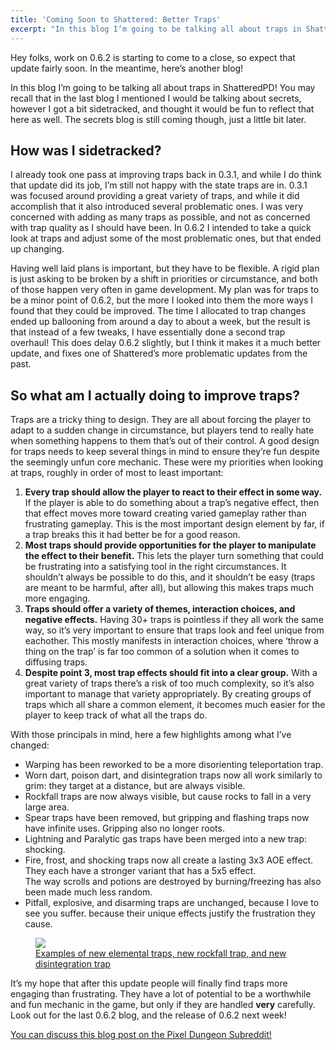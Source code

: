 ```yaml
---
title: 'Coming Soon to Shattered: Better Traps'
excerpt: "In this blog I’m going to be talking all about traps in ShatteredPD! You may recall that in the last blog I mentioned I would be talking about secrets, however I got a bit sidetracked, and thought it would be fun to reflect that here as well. The secrets blog is still coming though, just a little bit later."
---
```

Hey folks, work on 0.6.2 is starting to come to a close, so expect that update fairly soon. In the meantime, here’s another blog!

In this blog I’m going to be talking all about traps in ShatteredPD! You may recall that in the last blog I mentioned I would be talking about secrets, however I got a bit sidetracked, and thought it would be fun to reflect that here as well. The secrets blog is still coming though, just a little bit later.

## How was I sidetracked?

I already took one pass at improving traps back in 0.3.1, and while I do think that update did its job, I’m still not happy with the state traps are in. 0.3.1 was focused around providing a great variety of traps, and while it did accomplish that it also introduced several problematic ones. I was very concerned with adding as many traps as possible, and not as concerned with trap quality as I should have been. In 0.6.2 I intended to take a quick look at traps and adjust some of the most problematic ones, but that ended up changing.

Having well laid plans is important, but they have to be flexible. A rigid plan is just asking to be broken by a shift in priorities or circumstance, and both of those happen very often in game development. My plan was for traps to be a minor point of 0.6.2, but the more I looked into them the more ways I found that they could be improved. The time I allocated to trap changes ended up ballooning from around a day to about a week, but the result is that instead of a few tweaks, I have essentially done a second trap overhaul! This does delay 0.6.2 slightly, but I think it makes it a much better update, and fixes one of Shattered’s more problematic updates from the past.

## So what am I actually doing to improve traps?

Traps are a tricky thing to design. They are all about forcing the player to adapt to a sudden change in circumstance, but players tend to really hate when something happens to them that’s out of their control. A good design for traps needs to keep several things in mind to ensure they’re fun despite the seemingly unfun core mechanic. These were my priorities when looking at traps, roughly in order of most to least important:

1. **Every trap should allow the player to react to their effect in some way.** If the player is able to do something about a trap’s negative effect, then that effect moves more toward creating varied gameplay rather than frustrating gameplay. This is the most important design element by far, if a trap breaks this it had better be for a good reason.
2. **Most traps should provide opportunities for the player to manipulate the effect to their benefit.** This lets the player turn something that could be frustrating into a satisfying tool in the right circumstances. It shouldn’t always be possible to do this, and it shouldn’t be easy (traps are meant to be harmful, after all), but allowing this makes traps much more engaging.
3. **Traps should offer a variety of themes, interaction choices, and negative effects.** Having 30+ traps is pointless if they all work the same way, so it’s very important to ensure that traps look and feel unique from eachother. This mostly manifests in interaction choices, where ‘throw a thing on the trap’ is far too common of a solution when it comes to diffusing traps.
4. **Despite point 3, most trap effects should fit into a clear group.** With a great variety of traps there’s a risk of too much complexity, so it’s also important to manage that variety appropriately. By creating groups of traps which all share a common element, it becomes much easier for the player to keep track of what all the traps do.

With those principals in mind, here a few highlights among what I’ve changed:

- Warping has been reworked to be a more disorienting teleportation trap.
- Worn dart, poison dart, and disintegration traps now all work similarly to grim: they target at a distance, but are always visible.
- Rockfall traps are now always visible, but cause rocks to fall in a very large area.
- Spear traps have been removed, but gripping and flashing traps now have infinite uses. Gripping also no longer roots.
- Lightning and Paralytic gas traps have been merged into a new trap: shocking.
- Fire, frost, and shocking traps now all create a lasting 3x3 AOE effect. They each have a stronger variant that has a 5x5 effect.  
The way scrolls and potions are destroyed by burning/freezing has also been made much less random.
- Pitfall, explosive, and disarming traps are unchanged, because I love to see you suffer. because their unique effects justify the frustration they cause.
  
<figure>
 <a href="/assets/images/{{page.date|date:'%Y/%Y-%m-%d'}}/trap-examples.png" class="align-center text-center">
  <img src="/assets/images/{{page.date|date:'%Y/%Y-%m-%d'}}/trap-examples.png"/>
  <figcaption>
   Examples of new elemental traps, new rockfall trap, and new disintegration trap
  </figcaption>
 </a>
</figure>

It’s my hope that after this update people will finally find traps more engaging than frustrating. They have a lot of potential to be a worthwhile and fun mechanic in the game, but only if they are handled **very** carefully. Look out for the last 0.6.2 blog, and the release of 0.6.2 next week!

[You can discuss this blog post on the Pixel Dungeon Subreddit!](https://www.reddit.com/r/PixelDungeon/comments/75hcrb)

